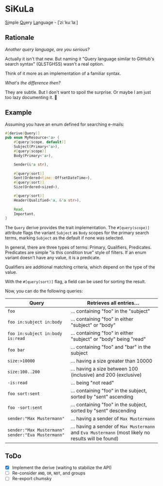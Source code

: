 # SiKuLa

<u>Si</u>mple <u>Qu</u>ery <u>La</u>nguage - [ˈziːˈkuːˈlaː]

## Rationale

_Another query language, are you serious?_

Actually it isn't that new. But naming it "Query language similar to GitHub's search syntax" (QLSTGHSS)
wasn't a real option.

Think of it more as an implementation of a familiar syntax.

_What's the difference then?_

They are subtle. But I don't want to spoil the surprise. Or maybe I am just too lazy documenting it. 🤷

## Example

Assuming you have an enum defined for searching e-mails:

```rust
#[derive(Query)]
pub enum MyResource<'a> {
    #[query(scope, default)]
    Subject(Primary<'a>),
    #[query(scope)]
    Body(Primary<'a>),

    Sender(&'a str),
    
    #[query(sort)]
    Sent(Ordered<time::OffsetDateTime>),
    #[query(sort)]
    Size(Ordered<sized>),

    #[query(sort)]
    Header(Qualified<'a, &'a str>),
    
    Read,
    Important,
}
```

The `Query` derive provides the trait implementation. The `#[query(scope)]` attribute flags the variant `Subject`
as `Body` scopes for the primary search terms, marking `Subject` as the default if none was selected.

In general, there are three types of terms: Primary, Qualifiers, Predicates. Predicates are simple "is this condition
true" style of filters. If an enum variant doesn't have any value, it is a predicate.

Qualifiers are additional matching criteria, which depend on the type of the value.

With the `#[query(sort)]` flag, a field can be used for sorting the result. 

Now, you can do the following queries:

| Query                                             | Retrieves all entries…                                                                            |
|---------------------------------------------------|---------------------------------------------------------------------------------------------------|
| `foo`                                             | … containing "foo" in the "subject"                                                               |
| `foo in:subject in:body`                          | … containing "foo" in either "subject" or "body"                                                  |
| `foo in:subject in:body is:read`                  | … containing "foo" in either "subject" or "body" being "read"                                     |
| `foo bar`                                         | … containing "foo" and "bar" in the subject                                                       |
| `size:>10000`                                     | … having a size greater than 10000                                                                |
| `size:100..200`                                   | … having a size between 100 (inclusive) and 200 (exclusive)                                       |
| `-is:read`                                        | … being "not read"                                                                                |
| `foo sort:sent`                                   | … containing "foo" in the subject, sorted by "sent" ascending                                       | 
| `foo -sort:sent`                                  | … containing "foo" in the subject, sorted by "sent" descending                                      |
| `sender:"Max Mustermann"`                         | … having a sender of `Max Mustermann`                                                             |
| `sender:"Max Mustermann" sender:"Eva Mustermann"` | … having a sender of `Max Mustermann` and `Eva Mustermann` (most likely no results will be found) |

## ToDo

* [x] Implement the derive (waiting to stabilize the API)
* [ ] Re-consider `AND`, `OR`, `NOT`, and groups
* [ ] Re-export chumsky 